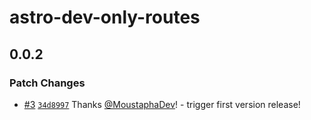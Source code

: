# astro-dev-only-routes

## 0.0.2

### Patch Changes

- [#3](https://github.com/MoustaphaDev/astro-dev-only-routes/pull/3) [`34d8997`](https://github.com/MoustaphaDev/astro-dev-only-routes/commit/34d899795a6b462bee68d8c170cbd4c10ad6a13c) Thanks [@MoustaphaDev](https://github.com/MoustaphaDev)! - trigger first version release!
